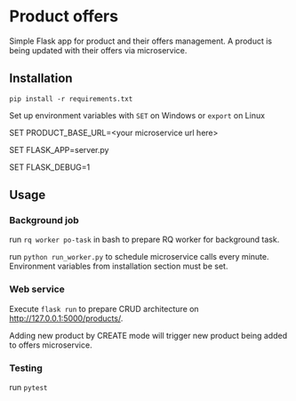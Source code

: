 # Product offers
Simple Flask app for product and their offers management. A product is being updated with their offers via microservice.

## Installation

`pip install -r requirements.txt`

Set up environment variables with `SET` on Windows or `export` on Linux

SET PRODUCT_BASE_URL=&lt;your microservice url here&gt;

SET FLASK_APP=server.py

SET FLASK_DEBUG=1

## Usage

### Background job

run `rq worker po-task` in bash to prepare RQ worker for background task.

run `python run_worker.py` to schedule microservice calls every minute.
Environment variables from installation section must be set.

### Web service

Execute `flask run` to prepare CRUD architecture on http://127.0.0.1:5000/products/.

Adding new product by CREATE mode will trigger new product being added to offers microservice.

### Testing

run `pytest`
